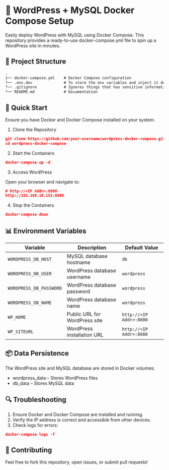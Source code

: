 # 🐳 WordPress + MySQL Docker Compose Setup

Easily deploy WordPress with MySQL using Docker Compose. This repository provides a ready-to-use docker-compose.yml file to spin up a WordPress site in minutes.

## 📂 Project Structure
```htm
.
├── docker-compose.yml    # Docker Compose configuration
└── .env.dev              # To store the env variables and inject it during container spins up
└── .gitignore            # Ignores things that has sensitive information
└── README.md             # Documentation
```

## 🚀 Quick Start

Ensure you have Docker and Docker Compose installed on your system.

1. Clone the Repository
```json
git clone https://github.com/your-username/wordpress-docker-compose.git
cd wordpress-docker-compose
```

2. Start the Containers
```json
docker-compose up -d
```

3. Access WordPress

Open your browser and navigate to:
```json
# http://<IP Addr>:8080
http://192.168.10.152:8080
```

4. Stop the Containers
```json
docker-compose down
```


## 📊 Environment Variables

| Variable              | Description                          | Default Value             |
|-----------------------|--------------------------------------|---------------------------|
| `WORDPRESS_DB_HOST`   | MySQL database hostname              | `db`                      |
| `WORDPRESS_DB_USER`   | WordPress database username          | `wordpress`               |
| `WORDPRESS_DB_PASSWORD`| WordPress database password          | `wordpress`               |
| `WORDPRESS_DB_NAME`   | WordPress database name              | `wordpress`               |
| `WP_HOME`             | Public URL for WordPress site        | `http://<IP Addr>:8080` |
| `WP_SITEURL`          | WordPress installation URL           | `http://<IP Addr>:8080` |


## 📦 Data Persistence

The WordPress site and MySQL database are stored in Docker volumes:
- wordpress_data – Stores WordPress files
- db_data – Stores MySQL data

## 🔍 Troubleshooting
1. Ensure Docker and Docker Compose are installed and running.
2. Verify the IP address is correct and accessible from other devices.
3. Check logs for errors:
```json
docker-compose logs -f
```
## 🤝 Contributing

Feel free to fork this repository, open issues, or submit pull requests!
